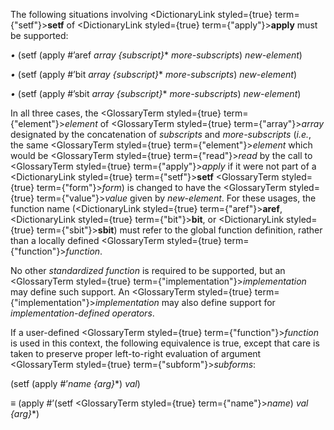  



The following situations involving <DictionaryLink styled={true} term={"setf"}><b>setf</b></DictionaryLink> of <DictionaryLink styled={true} term={"apply"}><b>apply</b></DictionaryLink> must be supported: 



*•* (setf (apply #’aref *array \{subscript\}*\* *more-subscripts*) *new-element*) 



*•* (setf (apply #’bit *array \{subscript\}*\* *more-subscripts*) *new-element*) 



*•* (setf (apply #’sbit *array \{subscript\}*\* *more-subscripts*) *new-element*) 



In all three cases, the <GlossaryTerm styled={true} term={"element"}><i>element</i></GlossaryTerm> of <GlossaryTerm styled={true} term={"array"}><i>array</i></GlossaryTerm> designated by the concatenation of *subscripts* and *more-subscripts* (*i.e.*, the same <GlossaryTerm styled={true} term={"element"}><i>element</i></GlossaryTerm> which would be <GlossaryTerm styled={true} term={"read"}><i>read</i></GlossaryTerm> by the call to <GlossaryTerm styled={true} term={"apply"}><i>apply</i></GlossaryTerm> if it were not part of a <DictionaryLink styled={true} term={"setf"}><b>setf</b></DictionaryLink> <GlossaryTerm styled={true} term={"form"}><i>form</i></GlossaryTerm>) is changed to have the <GlossaryTerm styled={true} term={"value"}><i>value</i></GlossaryTerm> given by *new-element*. For these usages, the function name (<DictionaryLink styled={true} term={"aref"}><b>aref</b></DictionaryLink>, <DictionaryLink styled={true} term={"bit"}><b>bit</b></DictionaryLink>, or <DictionaryLink styled={true} term={"sbit"}><b>sbit</b></DictionaryLink>) must refer to the global function definition, rather than a locally defined <GlossaryTerm styled={true} term={"function"}><i>function</i></GlossaryTerm>. 



No other *standardized function* is required to be supported, but an <GlossaryTerm styled={true} term={"implementation"}><i>implementation</i></GlossaryTerm> may define such support. An <GlossaryTerm styled={true} term={"implementation"}><i>implementation</i></GlossaryTerm> may also define support for *implementation-defined operators*. 



If a user-defined <GlossaryTerm styled={true} term={"function"}><i>function</i></GlossaryTerm> is used in this context, the following equivalence is true, except that care is taken to preserve proper left-to-right evaluation of argument <GlossaryTerm styled={true} term={"subform"}><i>subforms</i></GlossaryTerm>: 



(setf (apply #’*name \{arg\}*\*) *val*) 



*≡* (apply #’(setf <GlossaryTerm styled={true} term={"name"}><i>name</i></GlossaryTerm>) *val \{arg\}*\*) 



